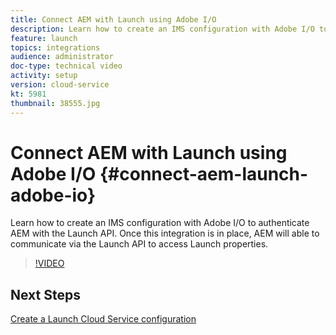 ```yaml
---
title: Connect AEM with Launch using Adobe I/O
description: Learn how to create an IMS configuration with Adobe I/O to authenticate AEM with the Launch API. Once this integration is in place, AEM will able to communicate via the Launch API to access Launch properties.
feature: launch
topics: integrations
audience: administrator
doc-type: technical video
activity: setup
version: cloud-service
kt: 5981
thumbnail: 38555.jpg
---
```


# Connect AEM with Launch using Adobe I/O {#connect-aem-launch-adobe-io}

Learn how to create an IMS configuration with Adobe I/O to authenticate AEM with the Launch API. Once this integration is in place, AEM will able to communicate via the Launch API to access Launch properties.

>[!VIDEO](https://video.tv.adobe.com/v/38555?quality=12&learn=on)

## Next Steps

[Create a Launch Cloud Service configuration](create-launch-cloud-service.md)

